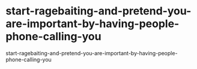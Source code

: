 # start-ragebaiting-and-pretend-you-are-important-by-having-people-phone-calling-you
start-ragebaiting-and-pretend-you-are-important-by-having-people-phone-calling-you
